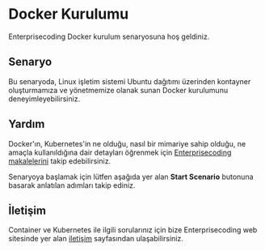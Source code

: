 
# Docker Kurulumu

Enterprisecoding Docker kurulum senaryosuna hoş geldiniz.

## Senaryo

Bu senaryoda, Linux işletim sistemi Ubuntu dağıtımı üzerinden kontayner oluşturmamıza ve yönetmemize olanak sunan Docker kurulumunu deneyimleyebilirsiniz.

## Yardım

Docker'ın, Kubernetes'in ne olduğu, nasıl bir mimariye sahip olduğu, ne amaçla kullanıldığına dair detayları öğrenmek için [Enterprisecoding makalelerini](http://www.enterprisecoding.com) takip edebilirsiniz.

Senaryoya başlamak için lütfen aşağıda yer alan **Start Scenario** butonuna basarak anlatılan adımları takip ediniz.

## İletişim

Container ve Kubernetes ile ilgili sorularınız için bize Enterprisecoding web sitesinde yer alan [iletişim](https://enterprisecoding.com/iletisim/) sayfasından ulaşabilirsiniz.
